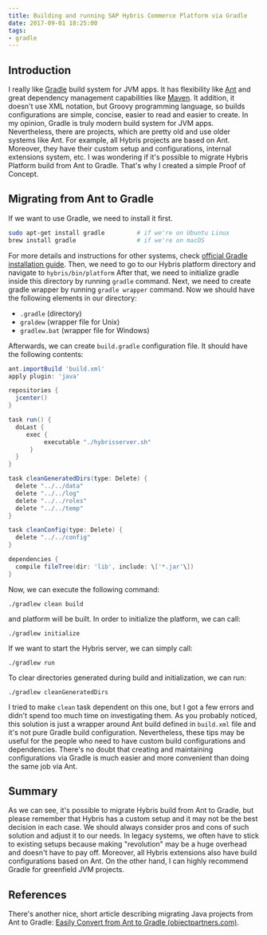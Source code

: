 ```yaml
---
title: Building and running SAP Hybris Commerce Platform via Gradle
date: 2017-09-01 18:25:00
tags:
- gradle
---
```


Introduction
------------

I really like [Gradle](https://gradle.org/) build system for JVM apps. It has flexibility like [Ant](http://ant.apache.org/) and great dependency management capabilities like [Maven](https://maven.apache.org/). It addition, it doesn't use XML notation, but Groovy programming language, so builds configurations are simple, concise, easier to read and easier to create. In my opinion, Gradle is truly modern build system for JVM apps. Nevertheless, there are projects, which are pretty old and use older systems like Ant. For example, all Hybris projects are based on Ant. Moreover, they have their custom setup and configurations, internal extensions system, etc. I was wondering if it's possible to migrate Hybris Platform build from Ant to Gradle. That's why I created a simple Proof of Concept.

Migrating from Ant to Gradle
----------------------------

If we want to use Gradle, we need to install it first.

```bash
sudo apt-get install gradle         # if we're on Ubuntu Linux
brew install gradle                 # if we're on macOS
```

For more details and instructions for other systems, check [official Gradle installation guide](https://gradle.org/install/). Then, we need to go to our Hybris platform directory and navigate to `hybris/bin/platform` After that, we need to initialize gradle inside this directory by running `gradle` command. Next, we need to create gradle wrapper by running `gradle wrapper` command. Now we should have the following elements in our directory:

*   `.gradle` (directory)
*   `graldew` (wrapper file for Unix)
*   `gradlew.bat` (wrapper file for Windows)

Afterwards, we can create `build.gradle` configuration file. It should have the following contents:

```gradle
ant.importBuild 'build.xml'
apply plugin: 'java'

repositories {
  jcenter()
}

task run() {
  doLast {
     exec {
          executable "./hybrisserver.sh"
      }
  }
}

task cleanGeneratedDirs(type: Delete) {
  delete "../../data"
  delete "../../log"
  delete "../../roles"
  delete "../../temp"
}

task cleanConfig(type: Delete) {
  delete "../../config"
}

dependencies {
  compile fileTree(dir: 'lib', include: \['*.jar'\])
}
```

Now, we can execute the following command:

```
./gradlew clean build
```

and platform will be built. In order to initialize the platform, we can call:

```
./gradlew initialize
```

If we want to start the Hybris server, we can simply call:

```
./gradlew run
```

To clear directories generated during build and initialization, we can run:

```
./gradlew cleanGeneratedDirs
```

I tried to make `clean` task dependent on this one, but I got a few errors and didn't spend too much time on investigating them. As you probably noticed, this solution is just a wrapper around Ant build defined in `build.xml` file and it's not pure Gradle build configuration. Nevertheless, these tips may be useful for the people who need to have custom build configurations and dependencies. There's no doubt that creating and maintaining configurations via Gradle is much easier and more convenient than doing the same job via Ant.

Summary
-------

As we can see, it's possible to migrate Hybris build from Ant to Gradle, but please remember that Hybris has a custom setup and it may not be the best decision in each case. We should always consider pros and cons of such solution and adjust it to our needs. In legacy systems, we often have to stick to existing setups because making "revolution" may be a huge overhead and doesn't have to pay off. Moreover, all Hybris extensions also have build configurations based on Ant. On the other hand, I can highly recommend Gradle for greenfield JVM projects.

References
----------

There's another nice, short article describing migrating Java projects from Ant to Gradle: [Easily Convert from Ant to Gradle (objectpartners.com)](https://objectpartners.com/2017/05/04/easily-convert-from-ant-to-gradle/).
